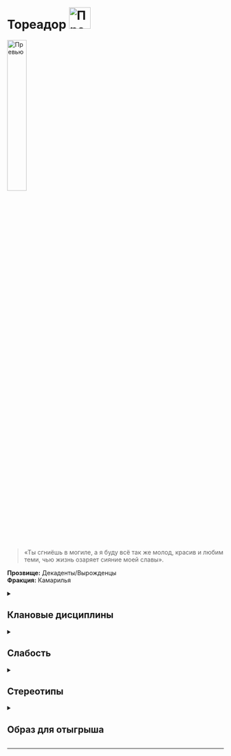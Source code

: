  
# Тореадор <img src="https://cdn.discordapp.com/attachments/1374311310501875752/1429078127082078378/1024px-Toreador_symbol.png?ex=68f4d438&is=68f382b8&hm=925a04eb5a0036dde364e90b270744a12298be2e306d5aef8b16dfc03ccb6395" width="50" alt="Превью">

<img src="https://cdn.discordapp.com/attachments/1374311310501875752/1429064620030558319/43d9c29dbce05aa5938cbda8860a23aa.jpg?ex=68f4c7a4&is=68f37624&hm=623c6dd0838e0f770c94d712a7ff90a1c9d4c289854fdc3a563501d51c3423df" width="30%" alt="Превью">

> «Ты сгниёшь в могиле, а я буду всё так же молод, красив и любим теми, чью жизнь озаряет сияние моей славы».

**Прозвище:** Декаденты/Вырожденцы\
**Фракция:** Камарилья

<details>
  <summary> <h2> Клановые дисциплины </h2> </summary>

<details>
<summary><h3>Ясновидение</h3></summary>

> Эта Дисциплина наделяет персонажа сверхъестественным восприятием. На начальных этапах чувства персонажа просто становятся острее, но по мере постижения этой Дисциплины вампир получает возможность видеть ауры и даже читать чужие мысли. Кроме того, Ясновидение позволяет игнорировать ментальные иллюзии вроде тех, которыми оперирует Дисциплина Сокрытия 

**Риски использования:**
- Окружающий мир, воспринимаемый через обострённые чувства, может легко отвлечь или оглушить
- При использовании в динамичной или неожиданной обстановке требуется проверка воли (сложность 4+)
- **Неудача** означает сенсорную перегрузку и потерю связи с действительностью на 1-2 хода
- Наиболее подвержены перегрузкам: **Малкавиане** и **Тореадоры**
- **Тремер** и **Цимисхи** также не застрахованы от побочных эффектов

**Ключевая характеристика:**
- **Восприятие** — чем выше показатель, тем больше информации можно получить

**Возможности Дисциплины:**
- Обострение обычных чувств
- Видение аур
- Чтение мыслей
- Противодействие ментальным иллюзиям (включая Дисциплину Сокрытия)

<details>
<summary>• Обострение чувств</summary>

> Эта сила углубляет и усиливает восприятие вампира: вкус и осязание становятся вдвое чувствительнее (вампир может ощутить вкус растворённого в крови жертвы алкоголя, почувствовать слабину скрывающей тайник половицы и т. п.), а зрение, слух и обоняние вдобавок ещё и вдвое острее, позволяя персонажу видеть мельчайшие детали, слышать самые тихие звуки и различать тончайшие нюансы запахов на вдвое большем расстоянии, чем обычно. Сородич может усиливать и снова притуплять свои чувства в любой момент и на любой срок по собственному усмотрению. Если рассказчик позволит, обострённые чувства могут значительно облегчить вампиру охоту.
> В некоторых ситуациях данная сила может стать источником экстрасенсорного, почти провидческого озарения. Эти краткие, смутные переживания могут восприниматься как странные предчувствия, резкие проблески эмпатии, бегающие по телу мурашки и тому подобные ощущения. Вампир не в силах контролировать эти озарения, но со временем может научиться относительно точно понимать их значение.

**Использование:** Активация этой силы является рефлекторным действием, не требует проверок и траты пунктов крови или воли. Если сила активна, сложность проверки обнаружения внешнего стимула при помощи органов чувств (например, проверки восприятия + бдительности) уменьшается на количество пунктов, равное показателю Ясновидения.
Дополнительно, по желанию игрока персонаж при помощи этой силы может усилить только одно из пяти чувств по своему выбору. В данном случае сложность обнаружения внешнего стимула при помощи этого чувства снижается на один пункт, а сложность попыток избежать ослепления или ошеломления возрастает на один пункт.

**Подсказка** Обратите внимание, что эта сила, не позволяет персонажу видеть в кромешной темноте, но благодаря Обострению чувств сложность действий в темноте возрастает только на один пункт, а не на два, как обычно; кроме того, персонаж при этом может вести огонь из огнестрельного оружия — главное, чтобы он мог слышать, обонять или иным образом ощущать местоположение цели.

**Ограничение** 
- Вампира может сбить с толку яркий свет, громкие звуки и резкие запахи
- Особенно интенсивное и неожиданное воздействие (направленный прожектор, раскат грома) может ослепить или оглушить на несколько часов
  
**Проверка** нет  
**Сложность** в зависимости от ситуации

</details>

<details>
<summary>•• Чтение ауры</summary>

> При помощи этой силы вампир может воспринимать психические ауры, испускаемые всеми смертными и бессмертными существами. Аура — это полупрозрачный ореол, светящийся сменяющими друг друга цветами (самое сложное здесь — научиться правильно их определять).Если эмоции персонажа меняются, вместе с ними плавно меняются и цвета его ауры, формируя зыбкий, текучий узор. Чем сильнее эмоция, которую испытывает персонаж, тем ярче соответствующий ей цвет. Опытный вампир способен многое узнать о субъекте, наблюдая за изменениями яркости и оттенков его ауры. Помимо эмоционального состояния индивида, вампиры при помощи этой силы могут определять природу сверхъестественных существ.

**Использование:** Персонаж должен пристально посмотреть на выбранного индивида в течение нескольких секунд, после чего пройти проверку **Восприятия + Эмпатии (сложность 8)**. Количество успехов определяет, как много персонаж увидел и насколько хорошо понял увиденное (см. таблицу ниже). Неудача означает, что персонаж не смог разобрать в игре цветов ничего определённого. Провал означает, что персонаж ошибся и неверно интерпретировал увиденное.

```
Успехи	Эффект
1 успех	Насыщенность (яркая или бледная)
2 успеха	Основной цвет
3 успеха	Основные узоры
4 успеха	Мимолётные изменения
5 успехов	Мельчайшие нюансы цветовых последовательностей и узоров

```


**Подсказка** При желании игрок может заявить, что его персонаж использует Чтение ауры для того, чтобы «просканировать» с его помощью большое пространство (например, танцпол ночного клуба или заполненный посетителями выставочный зал). В данном случае персонаж должен решить, какую характеристику он хочет отыскать при помощи этого поверхностного осмотра — информация о наличии или отсутствии этой характеристики будет единственным результатом успешной (или провальной) проверки. Если Рассказчик пожелает, количество успехов может повлиять на скорость этого осмотра. Например, активируя силу, игрок может спросить: «Кто в этом помещении нервничает сильнее всех?» или: «Есть ли в свите председателя совета директоров вампиры?». После этого персонаж, если пожелает, может сосредоточиться на выявленной цели и прочесть её ауру уже в обычном, индивидуальном порядке.
Пока длится сцена, персонаж может относительно точно прочесть чужую ауру только один раз за сцену (попытки сканирования не в счёт). Любая последующая попытка, закончившаяся неудачей, будет считаться провальной — имея дело со столь неоднозначной и изменчивой материей, как аура, персонаж рискует принять желаемое за действительное и, соответственно, неверно оценить чужие намерения. Персонажу потребуется 24-часовая передышка, чтобы избавиться от этого побочного эффекта.
Чтение ауры позволяет, хотя и не без труда, видеть ауры невидимых (или незаметных) глазу существ. 

**Ограничение** При помощи Чтения ауры практически невозможно точно сказать, лжёт собеседник или же нет — вампиры лживы по самой своей природе, но даже смертный может испытывать тревогу и при этом правдиво отвечать на заданный вопрос. Эта сила, однако, позволяет довольно точно оценивать эмоциональное состояние собеседника и таким образом решать, стоит ли, например, доверять человеку, который в данный момент сам — буквально — лучится недоверием.

**Проверка** Восприятия + Эмпатии  
**Сложность** 8

<details>
<summary>Видеть невидимое</summary>

> Ясновидение позволяет Сородичам воспринимать вещи, попросту недоступные человеческим органам чувств. Так, помимо всего прочего, при помощи Ясновидения можно видеть сверхъестественных существ, скрытых от невооружённого глаза (например, призраков или вампиров, использующих Дисциплину Сокрытия) или игнорировать иллюзии, созданные Дисциплиной Фантасмагории.

#### **Взаимодействие с другими Дисциплинами**

**Сокрытие**
Когда персонаж активирует Обострение чувств, чтобы заметить противника, использующего Сокрытие, применяются следующие правила:
* Если показатель **Ясновидения** персонажа **выше** показателя **Сокрытия** противника, он может пройти проверку **Восприятия + Шестого чувства**. Сложность проверки равна **7 - (Ясновидение - Сокрытие)**.
* Если показатель **Сокрытия** противника **выше**, персонаж не сможет обнаружить его вообще.
* Если показатели **равны**, стороны совершают встречную проверку:
  * Персонаж с Ясновидением: **Восприятие + Шестое чувство** (сложность 7)
  * Противник с Сокрытием: **Манипуляция + Хитрость** (сложность 7)
  Побеждает сторона, набравшая больше успехов.

**Фантасмагория**
Персонаж с Ясновидением может попытаться проигнорировать эффект иллюзии, созданной при помощи Фантасмагории. Для этого:
* Персонаж должен **активно искать** иллюзию (игрок должен заявить Рассказчику о целенаправленном поиске).
* Далее применяется та же процедура сравнения показателей Дисциплин и проведения проверок, что и для **Сокрытия**.

**Прочие силы**
Поскольку силы существ вроде магов и призраков действуют не так, как вампирские Дисциплины, простое сравнение показателей не сработает. Чтобы не переусложнять систему, следует провести встречную проверку:
* Персонаж с Ясновидением: **Восприятие + Шестое чувство** (сложность 7)
* Противник (например, маг или призрак): **Манипуляция + Хитрость** (сложность 7)
Побеждает сторона, набравшая больше успехов.

</details>

```
### Цвета ауры

| Значение | Цвет |
| :--- | :--- |
| **Эмоции и состояния** | |
| Агрессия | Пурпурный |
| Вдохновение | Золотистый |
| Влечение | Бордовый |
| Восторг | Фиолетовый |
| Гнев | Красный |
| Зависть | Тёмно-зелёный |
| Идеализм | Жёлтый |
| Любовь | Синий |
| Мечтательность | Пульсирующее свечение |
| Невинность | Белый |
| Недоверие | Светло-зелёный |
| Ненависть | Чёрный |
| Обида | Коричневый |
| Одержимость | Зелёный |
| Печаль | Серебристый |
| Подавленность | Серый |
| Подозрительность | Тёмно-синий |
| Психическое расстройство | Завораживающие узоры |
| Растерянность | Разноцветное мельтешение |
| Скромность | Лавандовый |
| Сострадание | Светло-розовый |
| Спокойствие | Голубой |
| Страх | Оранжевый |
| Счастье | Алый |
| Тревога | Мелькающие помехи |
| Щедрость | Розовый |
| Ярость | Пёстрая рябь |
| **Сверхъественные сущности** | |
| Вампир | Тусклые цвета |
| Гуль | Тусклые вкрапления |
| Маг | Мерцающие искры |
| Оборотень | Яркие, насыщенные цвета |
| Призрак | Блёклые, едва различимые цвета |
| Фея | Радужные отблески |
| **Особые метки** | |
| Диаблерист | Чёрные полосы |
```

</details>

<details>
<summary>••• Психометрия</summary>

> Когда кто-нибудь пользуется предметом достаточно долго, он оставляет на нём свой психический отпечаток. Вампир, сведущий в Психометрии, может считывать эти отпечатки и с их помощью узнавать, кто владел этим предметом, когда держал его и что делал с ним в последний раз (труп в этом смысле тоже является предметом, так что персонаж при желании сможет без проблем «прочитать» и чьё-нибудь мёртвое тело).
> Считанная информация редко бывает понятной и подробной; психический отпечаток в этом смысле больше похож на размазанный снимок, чем на целостную картину. Впрочем, Сородич способен извлечь полезную информацию даже из этого скудного источника. Несмотря на то, что наиболее яркий отпечаток всегда оставляет последний владелец предмета, самый стойкий психический след обычно принадлежит тому, кто владел предметом дольше.

**Использование:** Для того чтобы активировать эту силу, вампир должен коснуться предмета или, если это возможно, взять его в руки и погрузиться в неглубокий медитативный транс. Пребывая в этом состоянии, вампир слабо осознаёт, что происходит вокруг, но громкого звука или иного раздражающего воздействия достаточно, чтобы немедленно привести его в чувство.
Количество успехов определяет, какую информацию и в каком объёме получит персонаж.

```

Результат	Информация
Провал	Персонажа захлёстывает поток эмоциональных переживаний (теряет возможность действовать на протяжении следующих 30 минут).
Неудача	Никакой ценной информации.
1 успех	Самая базовая информация (например, пол или цвет волос последнего владельца).
2 успеха	Ещё один фрагмент базовой информации.
3 успеха	Более полезная информация о последнем владельце (например, возраст или эмоциональное состояние того, кто пользовался предметом в последний раз).
4 успеха	Имя владельца.
5+ успехов	Практически вся возможная информация о последнем владельце предмета и их совместной истории.
```

**Подсказка** Чем сильнее была эмоциональная связь владельца с предметом, тем более сильным будет его отпечаток — и тем больше информации Сородич сможет из него извлечь. События, сопряжённые с сильными эмоциями (вручение подарков, пытки, семейные драмы), также оставляют более чёткий и долговременный отпечаток, чем краткие и обыденные контакты.

**Особые предметы** Некоторые предметы (по желанию Рассказчика) могут нести настолько сильный эмоциональный отпечаток, что любой психометрический контакт с ними может по умолчанию считаться успешным.

**Проверка** Восприятия + Эмпатии  
**Сложность** Сложность этой проверки определяется возрастом психического отпечатка, а также силой личности того, кто его оставил, или интенсивностью эмоций, сопровождавших самое яркое из «пережитых» предметом событий.

**Пример:** Если персонаж имеет дело с пистолетом, из которого пару часов назад было совершено убийство, сложность будет равна 4. При попытке определить, кому принадлежала окровавленная кукла, датированная концом XIX века, сложность вполне может быть равна 9.

</details>

</details>

  <details> 
  <summary> <h3> Стремительность </h3>  </summary>

  > Наделяет Сородичей сверхъестественной скоростью.

**Использование:**
- Каждый пункт Стремительности увеличивает пул любых проверок ловкости на один d10.
- Как вариант, в начале хода персонаж может потратить пункты крови (вплоть до максимума, равного показателю Стремительности) в обмен на равное количество дополнительных действий в ход.
- Обратите внимание, что количество потраченных пунктов крови в данном случае не ограничивается пределом траты крови в ход.
- При этом каждое дополнительное действие означает, что пул проверок ловкости персонажа в этот ход получит на один дополнительный d10 меньше.

**Ограничения:**
- Все дополнительные действия должны быть физическими (т. е. Стремительность не позволяет персонажу, например, несколько раз за ход использовать Доминирование).
- Осуществить дополнительные действия персонаж сможет только после того, как все остальные участники сражения завершат свой ход.
- Очерёдность первого действия, как обычно, определяется проверкой инициативы.

**Особенности:**
- Если персонаж, не владеющий Стремительностью, совершает несколько действий за один ход, он будет вынужден разделить между ними заранее определённый пул d10 (см. стр. 265).
- Персонаж, обладающий Стремительностью, может совершать свои дополнительные действия (включая перемещение) без ограничений, присущих множественным действиям, используя отдельный, полный пул для каждого дополнительного действия.
- Тем не менее, дополнительные действия, полученные благодаря Стремительности, нельзя разделить на несколько множественных.

  </details>


 <details> 
  <summary> <h3> Величие </h3>  </summary>

> Величие — это Дисциплина, которая позволяет манипулировать эмоциями. Обладающие ею вампиры способны вселять страстное рвение и бессознательный ужас как в смертных, так и в вампиров

   <details> 
  <summary> • Благоговение  </summary>

> Когда вампир активирует эту силу, окружающих внезапно охватывает желание сблизиться с ним и прислушаться к его точке зрения. Благоговение исключительно полезно в деле управления толпой: жертвы этой силы не просто прислушаются к высказанному вампиром мнению, но и с большой вероятностью примут его. Даже если в толпе найдутся упорствующие, они очень скоро обнаружат, что находятся в меньшинстве. Благоговение может превратить неуверенность и колебания толпы в поддержку ещё до того, как оппоненты успеют понять, что дело оборачивается не в их пользу.

Несмотря на интенсивность воздействия, те, кто испытывает благоговение, не теряют ни рассудка, ни чувства самосохранения. Если вампир покинет место действия или если оставаться рядом с ним станет слишком опасно, чары немедленно развеются. Впрочем, испытав благоговение, окружающие запомнят это ощущение — это облегчит задачу в следующий раз, когда вампиру придётся иметь дело с той же публикой.


**Использование:**  Персонаж тратит пункт крови и проходит проверку обаяния + исполнения (сложность 7). Количество жертв Благоговения зависит от количества полученных в результате проверки успехов (см. таблицу). Если жертв меньше, чем присутствующих, первыми поддаются те, чей показатель воли ниже. Сила действует до конца сцены или до тех пор, пока персонаж сам не захочет прекратить её действие.

```
Результат | Охват
1 успех | Одна жертва
2 успеха | Две жертвы
3 успеха | Шесть жертв
4 успеха | 20 жертв
5+ успехов | Вся публика — аудитория, толпа и т. д.
```

**Ограничение** Жертвы этой силы могут использовать пункты воли, чтобы сопротивляться воздействию Благоговения, но, пока вампир находится поблизости, им придётся тратить по одному пункту воли в каждой сцене. Как только жертва потратит столько же пунктов воли, сколько персонаж получил в результате проверки активации силы, она полностью избавляется от воздействия Благоговения и становится невосприимчивой к этой силе до окончания ночи.

**Проверка** обаяния + исполнения

**Сложность** 7

  </details>

  <details> 
  <summary> •• Устрашающий взор  </summary>

> Конечно, все Сородичи могут пугать окружающих, демонстрируя свою вампирскую природу: выпуская когти, скаля клыки, бросая зловещие взгляды и хищно шипя, но эта сила позволяет усилить эффект, вызвав у жертвы приступ безумного ужаса, обратив её в паническое бегство или ввергнув в ступор. Устрашающий взор никого не оставит равнодушным.

**Использование:** Правила: персонаж проходит проверку обаяния + запугивания (со сложностью, равной смекалке + смелости жертвы). В случае успеха запугивание срабатывает, а в случае неудачи жертве становится не по себе, но не настолько, чтобы это возымело какой‑нибудь особый эффект.
Если успехов будет больше двух, жертва бежит, охваченная ужасом; если бежать некуда, жертва начнёт ломиться в двери, царапать стены и рыть землю, лишь бы не встречаться взглядом с тем, кто её так напугал.
Кроме того, каждый успех до конца следующего хода снижает пул всех проверок жертвы на один d10.

**Подсказка** Обратите внимание, что вампир при желании может сделать проверку активации силы [продолжительным действием]() и каждый ход набирать всё новые и новые успехи, пока окончательно не подавит волю жертвы: как только пул её проверок уменьшится настолько, что она не сможет предпринять ни одного действия, она просто скорчится на земле, рыдая от ужаса, не в силах заставить себя пошевелить хоть пальцем. В случае неудачи в процессе этой продолжительной проверки персонаж теряет все накопленные успехи. При желании он может начать заново хоть на следующий ход, но до того момента жертва получит возможность действовать как обычно.
Провал означает, что жертва не впечатлена потугами вампира произвести устрашающее впечатление. Возможно, она даже решит, что тот попросту смешон. Как бы то ни было, эта жертва до конца истории становится невосприимчивой ко всем проявлениям Величия персонажа.

**Ограничение** Персонаж может использовать устрашающий взор один раз за ход, а целью этой силы одновременно может быть только одна жертва. 

**Проверка** обаяния + запугивания

**Сложность** смекалка + смелость жертвы

  </details>


  <details> 
  <summary> ••• Очарование  </summary>

> Эта сила превращает окружающих в верных слуг вампира, исполняющих каждое его желание, руководствуясь чувством истинной и крепкой привязанности. Поскольку на всё, что они делают, очарованные слуги идут совершенно сознательно, а их разум и волю ничто не подавляет, жертвы сохраняют свою индивидуальность, самостоятельность и мыслительные способности.

**Использование:** Персонаж тратит пункт крови и проходит проверку привлекательности + эмпатии (со сложностью, равной запасу пунктов воли жертвы); продолжительность очарования зависит от количества полученных успехов (см. таблицу). Обратите внимание, что жертва может тратить пункты воли, чтобы сопротивляться воздействию Очарования, как и в случае с другими силами Величия. При желании рассказчик может заменить трату пункта воли проверкой воли, чтобы вампир никогда не знал точно, насколько надёжна его власть над жертвой. Вампир может использовать эту силу против выбранной жертвы повторно, но только после того, как та окончательно освободится от предыдущего Очарования — в противном случае сила просто не сработает.

```
Результат | Длительность
Провал | Жертва невосприимчива к очарованию этого вампира до конца истории
Неудача | Жертва невосприимчива к очарованию этого вампира до конца ночи
1 успех | Один час
2 успеха | Один день
3 успеха | Одна неделя
4 успеха | Один месяц
5+ успехов | Один год
```

**Ограничение** И хотя со слугами, сохраняющими собственную личность и живость мысли, иметь дело куда приятнее, чем с безвольными болванами, созданными при помощи Доминирования, они не лишены своих недостатков. Во‑первых, вампир не контролирует их поведение и не может предсказать, как слуга отреагирует на тот или иной приказ. Во‑вторых, эта сила действует временно, и это может доставить массу проблем, если об этом заранее не позаботиться: к тому моменту, как очарование рассеивается, мудрый Сородич либо избавляется от исчерпавших свою полезность слуг, либо привязывает их к себе более крепко и надёжно — при помощи уз крови.

**Проверка** привлекательности + эмпатии

**Сложность** запас пунктов воли жертвы


  </details>

</details>

</details>

<details> 
  <summary> <h2> Слабость </h2> </summary>
  
Когда персонаж-тореадор переживает некое действительно прекрасное ощущение — например, видит очень красивого человека, потрясающую картину или восхитительный рассвет, — он должен пройти проверку самоконтроля или инстинктов (сложность 6). Неудача означает, что персонаж замирает, охваченный восторгом. В этом состоянии персонаж пребывает до конца сцены, и единственное, что он способен делать, — это восхищаться и комментировать свои ощущения. Если источник переживания перестаёт воздействовать на персонажа (скрывается из виду, разрушается и т. п.), восторг стихает, и персонаж может действовать как обычно.

Обратите внимание, что замерший тореадор не может ни шевелиться, ни даже защищаться, если его атакуют, но если персонаж получает повреждение, он может попытаться стряхнуть оцепенение — для этого он вновь должен пройти проверку самоконтроля или инстинктов со сложностью 6.

</details>

<details> 
  <summary> <h2> Стереотипы </h2> </summary>

**Что клан думает о вампирских сообществах?**
  - о Комарилье: 
  - о Шабаше: 
  - об Анархах: 

**Что клан думает о других кланах и что другие кланы думают о них?**

  
  ```
                                                Что думает клан о других кланах                                            Что думают другие кланы об Вентру
---------------------------------------------------------------------------------------------------------------------------------------------------------------------------

                                                                                     Камарилья

---------------------------------------------------------------------------------------------------------------------------------------------------------------------------
Вентру                            
---------------------------------------------------------------------------------------------------------------------------------------------------------------------------
Гангрел                          
---------------------------------------------------------------------------------------------------------------------------------------------------------------------------     
Малкавиане                       
---------------------------------------------------------------------------------------------------------------------------------------------------------------------------
Носферату                        
---------------------------------------------------------------------------------------------------------------------------------------------------------------------------
Тореадор                         
---------------------------------------------------------------------------------------------------------------------------------------------------------------------------
Тремер                            
---------------------------------------------------------------------------------------------------------------------------------------------------------------------------

                                                                                            Шабаш

---------------------------------------------------------------------------------------------------------------------------------------------------------------------------

Лассомбра                      
---------------------------------------------------------------------------------------------------------------------------------------------------------------------------
Цимисхи                         
---------------------------------------------------------------------------------------------------------------------------------------------------------------------------

                                                                                          Независимые

---------------------------------------------------------------------------------------------------------------------------------------------------------------------------
Каитифы                         
---------------------------------------------------------------------------------------------------------------------------------------------------------------------------
Ассамиты                        
---------------------------------------------------------------------------------------------------------------------------------------------------------------------------
Джованни                        
---------------------------------------------------------------------------------------------------------------------------------------------------------------------------
Последователи Сета               
---------------------------------------------------------------------------------------------------------------------------------------------------------------------------
Равнос                          
---------------------------------------------------------------------------------------------------------------------------------------------------------------------------

```

</details>


<details> 
  <summary> <h2> Образ для отыгрыша </h2> </summary>

  <details> 
  <summary> Экспозиция  </summary>
    
С точки зрения некоторых Сородичей после захода солнца в мир приходит тьма, под покровом которой сокрыт вечный и чудесный мир, наполненный красотой и ужасами, подлыми интригами и изощрёнными наслаждениями, глубочайшими из чувств и презреннейшими из страстей. Мир, окрашенный в алый цвет крови. Эти Сородичи — вампиры клана Тореадор, и они убеждены, что вечная жизнь есть вечность бесконечных удовольствий.
Естественно, перед всяким, кто разделяет такой подход к бессмертию, стоит риск пресыщения и — вслед за ним — неизбежного разочарования. Со временем вампиры клана Тореадор либо впадают в апатию, либо начинают бороться со скукой, играя в политические игры, либо становятся рабами излишеств, порой превращаясь в настоящих чудовищ, готовых погрузиться в бездну самых невообразимых пороков, чтобы уловить хотя бы отблеск былых чувств.
Сородичи клана Тореадор традиционно сохраняют самую тесную связь с миром смертных, и тому есть масса причин: кому‑то нравится ощущать биение жизни, кому‑то — собирать вокруг себя толпы восторженных поклонников, а кому‑то — устанавливать модные тенденции, которые волей‑неволей приходится соблюдать даже Сородичам. Если послушать самих тореадоров, так они считают себя едва ли не музами, что покровительствуют искусствам и вдохновляют прозябающих в унынии смертных своей неземной красотой.
Культура клана Тореадор — это культура сибаритов, дилетантов и визионеров. Многие из них продолжают жить страстями своей прошлой, смертной жизни: кто‑то дарует Становление своим любовникам, кто‑то намеренно или забавы ради создаёт протеже, взгляды и убеждения которых бросают вызов всем традиционным представлениям клана о достойном потомстве.
У таких Сородичей, как правило, лишь два пути: короткий, навстречу гибели, и длинный — путь величия, потрясения основ и непоколебимого индивидуализма. Декаденты буквально фонтанируют новыми грандиозными замыслами, идеями и тенденциями, и Сородичи из других кланов нередко прислушиваются к их словам. Члены клана Тореадор прекрасно знают, как использовать общественное мнение себе во благо, и благодаря этой поддержке нередко становятся Принцами, Гарпиями и другими ключевыми фигурами вампирского сообщества.
    

</details>

  <details> 
  <summary> Внешний вид  </summary>
 Если у Вентру дорзо-бахато в плане статусности, то тут в силу выёбисточти. Дорогая брендовая одежда, лоск и стиль - даже если это вредит удобству

</details>

 <details> 
  <summary> Убежища </summary>

   Дорого и помпезно. Часто являются коллекционерами предметов искусств

</details>

 <details> 
  <summary> Биографии </summary>
   
Многие тореадоры свою смертную жизнь были связаны с высшим обществом или миром богемы. Многие из них до сих пор занимаются творческой и культурной деятельностью и пользуются немалым авторитетом среди своих коллег по цеху и участников различных субкультурных объединений. Среди членов клана есть актёры, певцы, музыканты, скульпторы, поэты, сценаристы, писатели и представители других творческих и околотворческих профессий (в первую очередь — меценатов и агентов).

</details>


</details>

</details>

-------------------------------------------------------------------------------------------------------------------------------------------------------------------------------------------------

